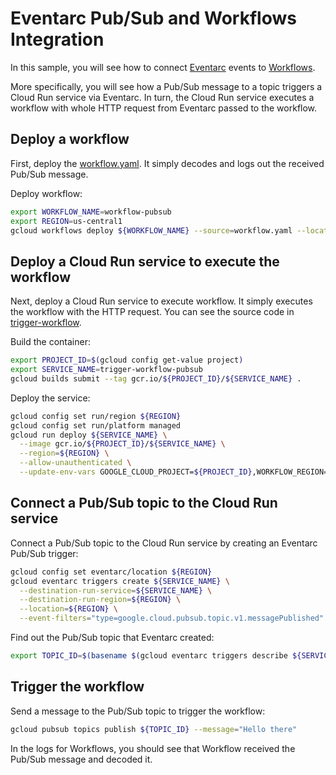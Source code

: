 # Eventarc Pub/Sub and Workflows Integration

In this sample, you will see how to connect
[Eventarc](https://cloud.google.com/eventarc/docs) events to
[Workflows](https://cloud.google.com/workflows/docs).

More specifically, you will see how a Pub/Sub message to a topic triggers a
Cloud Run service via Eventarc. In turn, the Cloud Run service executes a
workflow with whole HTTP request from Eventarc passed to the workflow.

## Deploy a workflow

First, deploy the [workflow.yaml](../eventarc-workflows-integration/eventarc-pubsub/workflow.yaml). It simply
decodes and logs out the received Pub/Sub message.

Deploy workflow:

```sh
export WORKFLOW_NAME=workflow-pubsub
export REGION=us-central1
gcloud workflows deploy ${WORKFLOW_NAME} --source=workflow.yaml --location=${REGION}
```

## Deploy a Cloud Run service to execute the workflow

Next, deploy a Cloud Run service to execute workflow. It simply executes the
workflow with the HTTP request. You can see the source code in
[trigger-workflow](../eventarc-workflows-integration/eventarc-pubsub/trigger-workflow).

Build the container:

```sh
export PROJECT_ID=$(gcloud config get-value project)
export SERVICE_NAME=trigger-workflow-pubsub
gcloud builds submit --tag gcr.io/${PROJECT_ID}/${SERVICE_NAME} .
```

Deploy the service:

```sh
gcloud config set run/region ${REGION}
gcloud config set run/platform managed
gcloud run deploy ${SERVICE_NAME} \
  --image gcr.io/${PROJECT_ID}/${SERVICE_NAME} \
  --region=${REGION} \
  --allow-unauthenticated \
  --update-env-vars GOOGLE_CLOUD_PROJECT=${PROJECT_ID},WORKFLOW_REGION=${REGION},WORKFLOW_NAME=${WORKFLOW_NAME}
```

## Connect a Pub/Sub topic to the Cloud Run service

Connect a Pub/Sub topic to the Cloud Run service by creating an Eventarc Pub/Sub
trigger:

```sh
gcloud config set eventarc/location ${REGION}
gcloud eventarc triggers create ${SERVICE_NAME} \
  --destination-run-service=${SERVICE_NAME} \
  --destination-run-region=${REGION} \
  --location=${REGION} \
  --event-filters="type=google.cloud.pubsub.topic.v1.messagePublished"
```

Find out the Pub/Sub topic that Eventarc created:

```sh
export TOPIC_ID=$(basename $(gcloud eventarc triggers describe ${SERVICE_NAME} --format='value(transport.pubsub.topic)'))
```

## Trigger the workflow

Send a message to the Pub/Sub topic to trigger the workflow:

```sh
gcloud pubsub topics publish ${TOPIC_ID} --message="Hello there"
```

In the logs for Workflows, you should see that Workflow received the Pub/Sub
message and decoded it.
